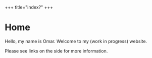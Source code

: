 +++
title="index?"
+++
# Home
Hello, my name is Omar. Welcome to my (work in progress) website.

Please see links on the side for more information.
